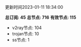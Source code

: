 更新时间2023-01-11 18:34:00

**总订阅: 45**
**总节点: 716**
**有效节点: 115**
- v2ray节点: 104
- trojan节点: 10
- ss节点: 1
